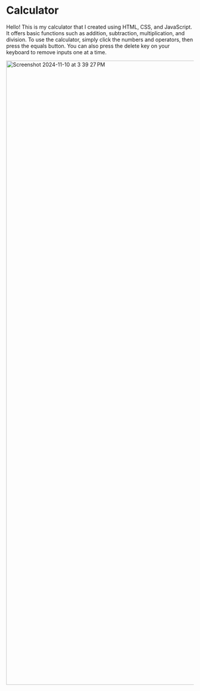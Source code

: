 # Calculator
Hello! This is my calculator that I created using HTML, CSS, and JavaScript. It offers basic functions such as addition, subtraction, multiplication, and division. To use the calculator, simply click the numbers and operators, then press the equals button. You can also press the delete key on your keyboard to remove inputs one at a time.

<img width="1675" alt="Screenshot 2024-11-10 at 3 39 27 PM" src="https://github.com/user-attachments/assets/1ed779d5-88cd-4bea-a367-e7d3f0f01660">
